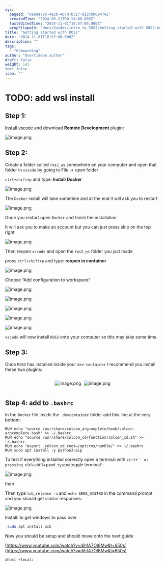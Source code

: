 ```yaml
---
sys:
  pageId: "89e0a78c-4e2b-4070-b327-d28cb0694742"
  createdTime: "2024-08-21T00:24:00.000Z"
  lastEditedTime: "2024-11-01T18:57:00.000Z"
  propFilepath: "docs/Guides/intro_to_ROS2/Getting started with ROS2.md"
title: "Getting started with ROS2"
date: "2024-11-01T18:57:00.000Z"
description: ""
tags:
  - "Onboarding"
author: "Overridden author"
draft: false
weight: 141
toc: false
icon: ""
---
```


# TODO: add wsl install

## Step 1:

[Install vscode](https://code.visualstudio.com/download) and download **Remote Development** plugin:

![image.png](https://prod-files-secure.s3.us-west-2.amazonaws.com/d518164a-d88e-44d1-a4ee-3adb3bd8bce0/efb52993-1881-4a40-b95e-6f020334f022/image.png?X-Amz-Algorithm=AWS4-HMAC-SHA256&X-Amz-Content-Sha256=UNSIGNED-PAYLOAD&X-Amz-Credential=ASIAZI2LB466VXM67DUD%2F20250406%2Fus-west-2%2Fs3%2Faws4_request&X-Amz-Date=20250406T210327Z&X-Amz-Expires=3600&X-Amz-Security-Token=IQoJb3JpZ2luX2VjENP%2F%2F%2F%2F%2F%2F%2F%2F%2F%2FwEaCXVzLXdlc3QtMiJIMEYCIQDRJaI1OlaWx%2BdyNuZWVhxHJWKcsNgcZxZNjRoogLBGqAIhAIzI%2BEoc%2BiHfkhArokIRT4TmsTVqlpIgKAb3leR4Oe0RKv8DCEwQABoMNjM3NDIzMTgzODA1Igw8ydeY0pIxmLr5Ek8q3AM9TzcG7e7RQVCrDMXkdtARH9ULpnPcYyUAx8zO%2F4dqAFsn43fYKsDRUsJS8b6Lgiru1Mr4UQhnIfdejSLOd6HxVKUpQyM%2FyhCCctASZa1B3%2FZmYZlo2WPuU99L1GLlxtcgeHUiCwR1t4q4GU1tS%2BwZ8dLieNNlXh2beXZ6NffzK60EA4OnSItZoLxQDS4rHlMLNXgPu1IaY8iI2eZCGmfg4ZMVKjzA1NbX4Y7eFy4QeqImuJz4zR33oQbkX3oObQxZGVIkcL0e%2BQlvKxJlu%2F5LvyZeCpxT%2BadwDFCd7vJAxz%2BoOnC0FXhCqw0%2B9JyPsTxjNkYdpBf%2F6IbaRqRhUTto1BRw%2BCtvTXvRgMbHSAtBhNAbKpc1JOE3Lw5nJksjg1EXsHb1ZWs3gw%2B0ovtli1%2F6F3o0NDNj41afhROdL%2F7LscnvzA%2Ft9BZS%2BscgG8EJkv0wACZggSndivntRJNVkQe2J48dozlrWs5phw6BSfV3R%2FYLCaMm1pZPnarpBEoOR33vkZTfq%2FD4R1U%2B2mSUNl73m%2B%2F4k2zUQYkClYauyxy12OiZJPcw34y6p7kRrwzV%2FG%2F3SrArxzMfqtkMRsvyLzR8tsCz%2BHlmzi3ytpfh%2F9mOtB0Bh8Je7RenLjDQyTDsncu%2FBjqkAVUWA3xietk31Tz9oDdN36ARcI44qJDza%2Fmi1VWGRjfJQ34JWWdaOXVmSQSnhyq3lCw0NklzkSX6YurO5yeK%2FbLf%2B9M%2FujzaSnWA86A24LgWH8im0X6SGplMOmYaSK8W%2FTvss%2BmpJBiucghB6fHpJHx9GqMkaE4ZJFfjmjXMXzYqvqKCYiwValyskjOCXkDZl9Oj4Rh7AKZ9ckaOognKprwQ1ZeI&X-Amz-Signature=e5374394e9f0b835161b64b461061816003dcc1e48a0f91ac5f3680f36c9690a&X-Amz-SignedHeaders=host&x-id=GetObject)

## Step 2:

Create a folder called `ros2_ws` somewhere on your computer and open that folder in `vscode` by going to File → open folder 

`ctrl+shift+p` and type: **Install Docker**

![image.png](https://prod-files-secure.s3.us-west-2.amazonaws.com/d518164a-d88e-44d1-a4ee-3adb3bd8bce0/2269dc0e-1cd5-47ff-bceb-c04ad9b2eab0/image.png?X-Amz-Algorithm=AWS4-HMAC-SHA256&X-Amz-Content-Sha256=UNSIGNED-PAYLOAD&X-Amz-Credential=ASIAZI2LB466VXM67DUD%2F20250406%2Fus-west-2%2Fs3%2Faws4_request&X-Amz-Date=20250406T210327Z&X-Amz-Expires=3600&X-Amz-Security-Token=IQoJb3JpZ2luX2VjENP%2F%2F%2F%2F%2F%2F%2F%2F%2F%2FwEaCXVzLXdlc3QtMiJIMEYCIQDRJaI1OlaWx%2BdyNuZWVhxHJWKcsNgcZxZNjRoogLBGqAIhAIzI%2BEoc%2BiHfkhArokIRT4TmsTVqlpIgKAb3leR4Oe0RKv8DCEwQABoMNjM3NDIzMTgzODA1Igw8ydeY0pIxmLr5Ek8q3AM9TzcG7e7RQVCrDMXkdtARH9ULpnPcYyUAx8zO%2F4dqAFsn43fYKsDRUsJS8b6Lgiru1Mr4UQhnIfdejSLOd6HxVKUpQyM%2FyhCCctASZa1B3%2FZmYZlo2WPuU99L1GLlxtcgeHUiCwR1t4q4GU1tS%2BwZ8dLieNNlXh2beXZ6NffzK60EA4OnSItZoLxQDS4rHlMLNXgPu1IaY8iI2eZCGmfg4ZMVKjzA1NbX4Y7eFy4QeqImuJz4zR33oQbkX3oObQxZGVIkcL0e%2BQlvKxJlu%2F5LvyZeCpxT%2BadwDFCd7vJAxz%2BoOnC0FXhCqw0%2B9JyPsTxjNkYdpBf%2F6IbaRqRhUTto1BRw%2BCtvTXvRgMbHSAtBhNAbKpc1JOE3Lw5nJksjg1EXsHb1ZWs3gw%2B0ovtli1%2F6F3o0NDNj41afhROdL%2F7LscnvzA%2Ft9BZS%2BscgG8EJkv0wACZggSndivntRJNVkQe2J48dozlrWs5phw6BSfV3R%2FYLCaMm1pZPnarpBEoOR33vkZTfq%2FD4R1U%2B2mSUNl73m%2B%2F4k2zUQYkClYauyxy12OiZJPcw34y6p7kRrwzV%2FG%2F3SrArxzMfqtkMRsvyLzR8tsCz%2BHlmzi3ytpfh%2F9mOtB0Bh8Je7RenLjDQyTDsncu%2FBjqkAVUWA3xietk31Tz9oDdN36ARcI44qJDza%2Fmi1VWGRjfJQ34JWWdaOXVmSQSnhyq3lCw0NklzkSX6YurO5yeK%2FbLf%2B9M%2FujzaSnWA86A24LgWH8im0X6SGplMOmYaSK8W%2FTvss%2BmpJBiucghB6fHpJHx9GqMkaE4ZJFfjmjXMXzYqvqKCYiwValyskjOCXkDZl9Oj4Rh7AKZ9ckaOognKprwQ1ZeI&X-Amz-Signature=80ef048934fe59b8b1a576081c1b8a51aa9bd76d68d82db67a6c2a28d11aca7c&X-Amz-SignedHeaders=host&x-id=GetObject)

The `Docker` install will take sometime and at the end it will ask you to restart

![image.png](https://prod-files-secure.s3.us-west-2.amazonaws.com/d518164a-d88e-44d1-a4ee-3adb3bd8bce0/ed233f78-be33-4b1f-b89c-9c346c0e961e/image.png?X-Amz-Algorithm=AWS4-HMAC-SHA256&X-Amz-Content-Sha256=UNSIGNED-PAYLOAD&X-Amz-Credential=ASIAZI2LB466VXM67DUD%2F20250406%2Fus-west-2%2Fs3%2Faws4_request&X-Amz-Date=20250406T210327Z&X-Amz-Expires=3600&X-Amz-Security-Token=IQoJb3JpZ2luX2VjENP%2F%2F%2F%2F%2F%2F%2F%2F%2F%2FwEaCXVzLXdlc3QtMiJIMEYCIQDRJaI1OlaWx%2BdyNuZWVhxHJWKcsNgcZxZNjRoogLBGqAIhAIzI%2BEoc%2BiHfkhArokIRT4TmsTVqlpIgKAb3leR4Oe0RKv8DCEwQABoMNjM3NDIzMTgzODA1Igw8ydeY0pIxmLr5Ek8q3AM9TzcG7e7RQVCrDMXkdtARH9ULpnPcYyUAx8zO%2F4dqAFsn43fYKsDRUsJS8b6Lgiru1Mr4UQhnIfdejSLOd6HxVKUpQyM%2FyhCCctASZa1B3%2FZmYZlo2WPuU99L1GLlxtcgeHUiCwR1t4q4GU1tS%2BwZ8dLieNNlXh2beXZ6NffzK60EA4OnSItZoLxQDS4rHlMLNXgPu1IaY8iI2eZCGmfg4ZMVKjzA1NbX4Y7eFy4QeqImuJz4zR33oQbkX3oObQxZGVIkcL0e%2BQlvKxJlu%2F5LvyZeCpxT%2BadwDFCd7vJAxz%2BoOnC0FXhCqw0%2B9JyPsTxjNkYdpBf%2F6IbaRqRhUTto1BRw%2BCtvTXvRgMbHSAtBhNAbKpc1JOE3Lw5nJksjg1EXsHb1ZWs3gw%2B0ovtli1%2F6F3o0NDNj41afhROdL%2F7LscnvzA%2Ft9BZS%2BscgG8EJkv0wACZggSndivntRJNVkQe2J48dozlrWs5phw6BSfV3R%2FYLCaMm1pZPnarpBEoOR33vkZTfq%2FD4R1U%2B2mSUNl73m%2B%2F4k2zUQYkClYauyxy12OiZJPcw34y6p7kRrwzV%2FG%2F3SrArxzMfqtkMRsvyLzR8tsCz%2BHlmzi3ytpfh%2F9mOtB0Bh8Je7RenLjDQyTDsncu%2FBjqkAVUWA3xietk31Tz9oDdN36ARcI44qJDza%2Fmi1VWGRjfJQ34JWWdaOXVmSQSnhyq3lCw0NklzkSX6YurO5yeK%2FbLf%2B9M%2FujzaSnWA86A24LgWH8im0X6SGplMOmYaSK8W%2FTvss%2BmpJBiucghB6fHpJHx9GqMkaE4ZJFfjmjXMXzYqvqKCYiwValyskjOCXkDZl9Oj4Rh7AKZ9ckaOognKprwQ1ZeI&X-Amz-Signature=c1fcc08996ecfa768612a01cd8dc558b28de6ab88b2504e3bb167eaa7036bcb7&X-Amz-SignedHeaders=host&x-id=GetObject)

Once you restart open `Docker` and finish the installation

It will ask you to make an account but you can just press skip on the top right

![image.png](https://prod-files-secure.s3.us-west-2.amazonaws.com/d518164a-d88e-44d1-a4ee-3adb3bd8bce0/21010ad9-1659-4fd9-9f59-9932a09b2a3d/image.png?X-Amz-Algorithm=AWS4-HMAC-SHA256&X-Amz-Content-Sha256=UNSIGNED-PAYLOAD&X-Amz-Credential=ASIAZI2LB466VXM67DUD%2F20250406%2Fus-west-2%2Fs3%2Faws4_request&X-Amz-Date=20250406T210327Z&X-Amz-Expires=3600&X-Amz-Security-Token=IQoJb3JpZ2luX2VjENP%2F%2F%2F%2F%2F%2F%2F%2F%2F%2FwEaCXVzLXdlc3QtMiJIMEYCIQDRJaI1OlaWx%2BdyNuZWVhxHJWKcsNgcZxZNjRoogLBGqAIhAIzI%2BEoc%2BiHfkhArokIRT4TmsTVqlpIgKAb3leR4Oe0RKv8DCEwQABoMNjM3NDIzMTgzODA1Igw8ydeY0pIxmLr5Ek8q3AM9TzcG7e7RQVCrDMXkdtARH9ULpnPcYyUAx8zO%2F4dqAFsn43fYKsDRUsJS8b6Lgiru1Mr4UQhnIfdejSLOd6HxVKUpQyM%2FyhCCctASZa1B3%2FZmYZlo2WPuU99L1GLlxtcgeHUiCwR1t4q4GU1tS%2BwZ8dLieNNlXh2beXZ6NffzK60EA4OnSItZoLxQDS4rHlMLNXgPu1IaY8iI2eZCGmfg4ZMVKjzA1NbX4Y7eFy4QeqImuJz4zR33oQbkX3oObQxZGVIkcL0e%2BQlvKxJlu%2F5LvyZeCpxT%2BadwDFCd7vJAxz%2BoOnC0FXhCqw0%2B9JyPsTxjNkYdpBf%2F6IbaRqRhUTto1BRw%2BCtvTXvRgMbHSAtBhNAbKpc1JOE3Lw5nJksjg1EXsHb1ZWs3gw%2B0ovtli1%2F6F3o0NDNj41afhROdL%2F7LscnvzA%2Ft9BZS%2BscgG8EJkv0wACZggSndivntRJNVkQe2J48dozlrWs5phw6BSfV3R%2FYLCaMm1pZPnarpBEoOR33vkZTfq%2FD4R1U%2B2mSUNl73m%2B%2F4k2zUQYkClYauyxy12OiZJPcw34y6p7kRrwzV%2FG%2F3SrArxzMfqtkMRsvyLzR8tsCz%2BHlmzi3ytpfh%2F9mOtB0Bh8Je7RenLjDQyTDsncu%2FBjqkAVUWA3xietk31Tz9oDdN36ARcI44qJDza%2Fmi1VWGRjfJQ34JWWdaOXVmSQSnhyq3lCw0NklzkSX6YurO5yeK%2FbLf%2B9M%2FujzaSnWA86A24LgWH8im0X6SGplMOmYaSK8W%2FTvss%2BmpJBiucghB6fHpJHx9GqMkaE4ZJFfjmjXMXzYqvqKCYiwValyskjOCXkDZl9Oj4Rh7AKZ9ckaOognKprwQ1ZeI&X-Amz-Signature=41d359aa42c42544cfcae4e0c9c0c76ca04cba0690a0b34f63f0c24b8fe3dd36&X-Amz-SignedHeaders=host&x-id=GetObject)

Then reopen `vscode` and open the `ros2_ws` folder you just made

press `ctrl+shift+p` and type: **reopen in container**

![image.png](https://prod-files-secure.s3.us-west-2.amazonaws.com/d518164a-d88e-44d1-a4ee-3adb3bd8bce0/4e93b8c2-41ad-488c-8095-c74205196118/image.png?X-Amz-Algorithm=AWS4-HMAC-SHA256&X-Amz-Content-Sha256=UNSIGNED-PAYLOAD&X-Amz-Credential=ASIAZI2LB466VXM67DUD%2F20250406%2Fus-west-2%2Fs3%2Faws4_request&X-Amz-Date=20250406T210327Z&X-Amz-Expires=3600&X-Amz-Security-Token=IQoJb3JpZ2luX2VjENP%2F%2F%2F%2F%2F%2F%2F%2F%2F%2FwEaCXVzLXdlc3QtMiJIMEYCIQDRJaI1OlaWx%2BdyNuZWVhxHJWKcsNgcZxZNjRoogLBGqAIhAIzI%2BEoc%2BiHfkhArokIRT4TmsTVqlpIgKAb3leR4Oe0RKv8DCEwQABoMNjM3NDIzMTgzODA1Igw8ydeY0pIxmLr5Ek8q3AM9TzcG7e7RQVCrDMXkdtARH9ULpnPcYyUAx8zO%2F4dqAFsn43fYKsDRUsJS8b6Lgiru1Mr4UQhnIfdejSLOd6HxVKUpQyM%2FyhCCctASZa1B3%2FZmYZlo2WPuU99L1GLlxtcgeHUiCwR1t4q4GU1tS%2BwZ8dLieNNlXh2beXZ6NffzK60EA4OnSItZoLxQDS4rHlMLNXgPu1IaY8iI2eZCGmfg4ZMVKjzA1NbX4Y7eFy4QeqImuJz4zR33oQbkX3oObQxZGVIkcL0e%2BQlvKxJlu%2F5LvyZeCpxT%2BadwDFCd7vJAxz%2BoOnC0FXhCqw0%2B9JyPsTxjNkYdpBf%2F6IbaRqRhUTto1BRw%2BCtvTXvRgMbHSAtBhNAbKpc1JOE3Lw5nJksjg1EXsHb1ZWs3gw%2B0ovtli1%2F6F3o0NDNj41afhROdL%2F7LscnvzA%2Ft9BZS%2BscgG8EJkv0wACZggSndivntRJNVkQe2J48dozlrWs5phw6BSfV3R%2FYLCaMm1pZPnarpBEoOR33vkZTfq%2FD4R1U%2B2mSUNl73m%2B%2F4k2zUQYkClYauyxy12OiZJPcw34y6p7kRrwzV%2FG%2F3SrArxzMfqtkMRsvyLzR8tsCz%2BHlmzi3ytpfh%2F9mOtB0Bh8Je7RenLjDQyTDsncu%2FBjqkAVUWA3xietk31Tz9oDdN36ARcI44qJDza%2Fmi1VWGRjfJQ34JWWdaOXVmSQSnhyq3lCw0NklzkSX6YurO5yeK%2FbLf%2B9M%2FujzaSnWA86A24LgWH8im0X6SGplMOmYaSK8W%2FTvss%2BmpJBiucghB6fHpJHx9GqMkaE4ZJFfjmjXMXzYqvqKCYiwValyskjOCXkDZl9Oj4Rh7AKZ9ckaOognKprwQ1ZeI&X-Amz-Signature=af02b1d9e42bcdf9c1c346b4709317f7cab3d65ac79a5cbf5e5e61193fa2dcc2&X-Amz-SignedHeaders=host&x-id=GetObject)

Choose “Add configuration to workspace”

![image.png](https://prod-files-secure.s3.us-west-2.amazonaws.com/d518164a-d88e-44d1-a4ee-3adb3bd8bce0/9560b282-5060-4989-ba37-97e7b2c22476/image.png?X-Amz-Algorithm=AWS4-HMAC-SHA256&X-Amz-Content-Sha256=UNSIGNED-PAYLOAD&X-Amz-Credential=ASIAZI2LB466VXM67DUD%2F20250406%2Fus-west-2%2Fs3%2Faws4_request&X-Amz-Date=20250406T210327Z&X-Amz-Expires=3600&X-Amz-Security-Token=IQoJb3JpZ2luX2VjENP%2F%2F%2F%2F%2F%2F%2F%2F%2F%2FwEaCXVzLXdlc3QtMiJIMEYCIQDRJaI1OlaWx%2BdyNuZWVhxHJWKcsNgcZxZNjRoogLBGqAIhAIzI%2BEoc%2BiHfkhArokIRT4TmsTVqlpIgKAb3leR4Oe0RKv8DCEwQABoMNjM3NDIzMTgzODA1Igw8ydeY0pIxmLr5Ek8q3AM9TzcG7e7RQVCrDMXkdtARH9ULpnPcYyUAx8zO%2F4dqAFsn43fYKsDRUsJS8b6Lgiru1Mr4UQhnIfdejSLOd6HxVKUpQyM%2FyhCCctASZa1B3%2FZmYZlo2WPuU99L1GLlxtcgeHUiCwR1t4q4GU1tS%2BwZ8dLieNNlXh2beXZ6NffzK60EA4OnSItZoLxQDS4rHlMLNXgPu1IaY8iI2eZCGmfg4ZMVKjzA1NbX4Y7eFy4QeqImuJz4zR33oQbkX3oObQxZGVIkcL0e%2BQlvKxJlu%2F5LvyZeCpxT%2BadwDFCd7vJAxz%2BoOnC0FXhCqw0%2B9JyPsTxjNkYdpBf%2F6IbaRqRhUTto1BRw%2BCtvTXvRgMbHSAtBhNAbKpc1JOE3Lw5nJksjg1EXsHb1ZWs3gw%2B0ovtli1%2F6F3o0NDNj41afhROdL%2F7LscnvzA%2Ft9BZS%2BscgG8EJkv0wACZggSndivntRJNVkQe2J48dozlrWs5phw6BSfV3R%2FYLCaMm1pZPnarpBEoOR33vkZTfq%2FD4R1U%2B2mSUNl73m%2B%2F4k2zUQYkClYauyxy12OiZJPcw34y6p7kRrwzV%2FG%2F3SrArxzMfqtkMRsvyLzR8tsCz%2BHlmzi3ytpfh%2F9mOtB0Bh8Je7RenLjDQyTDsncu%2FBjqkAVUWA3xietk31Tz9oDdN36ARcI44qJDza%2Fmi1VWGRjfJQ34JWWdaOXVmSQSnhyq3lCw0NklzkSX6YurO5yeK%2FbLf%2B9M%2FujzaSnWA86A24LgWH8im0X6SGplMOmYaSK8W%2FTvss%2BmpJBiucghB6fHpJHx9GqMkaE4ZJFfjmjXMXzYqvqKCYiwValyskjOCXkDZl9Oj4Rh7AKZ9ckaOognKprwQ1ZeI&X-Amz-Signature=83c64892ac977febf6d7551704caa15c9fe3ec1fd66ab606daa1bacf5f1af9ef&X-Amz-SignedHeaders=host&x-id=GetObject)

![image.png](https://prod-files-secure.s3.us-west-2.amazonaws.com/d518164a-d88e-44d1-a4ee-3adb3bd8bce0/2ee63f81-886b-48e8-a553-dc6e5eac99e4/image.png?X-Amz-Algorithm=AWS4-HMAC-SHA256&X-Amz-Content-Sha256=UNSIGNED-PAYLOAD&X-Amz-Credential=ASIAZI2LB466VXM67DUD%2F20250406%2Fus-west-2%2Fs3%2Faws4_request&X-Amz-Date=20250406T210327Z&X-Amz-Expires=3600&X-Amz-Security-Token=IQoJb3JpZ2luX2VjENP%2F%2F%2F%2F%2F%2F%2F%2F%2F%2FwEaCXVzLXdlc3QtMiJIMEYCIQDRJaI1OlaWx%2BdyNuZWVhxHJWKcsNgcZxZNjRoogLBGqAIhAIzI%2BEoc%2BiHfkhArokIRT4TmsTVqlpIgKAb3leR4Oe0RKv8DCEwQABoMNjM3NDIzMTgzODA1Igw8ydeY0pIxmLr5Ek8q3AM9TzcG7e7RQVCrDMXkdtARH9ULpnPcYyUAx8zO%2F4dqAFsn43fYKsDRUsJS8b6Lgiru1Mr4UQhnIfdejSLOd6HxVKUpQyM%2FyhCCctASZa1B3%2FZmYZlo2WPuU99L1GLlxtcgeHUiCwR1t4q4GU1tS%2BwZ8dLieNNlXh2beXZ6NffzK60EA4OnSItZoLxQDS4rHlMLNXgPu1IaY8iI2eZCGmfg4ZMVKjzA1NbX4Y7eFy4QeqImuJz4zR33oQbkX3oObQxZGVIkcL0e%2BQlvKxJlu%2F5LvyZeCpxT%2BadwDFCd7vJAxz%2BoOnC0FXhCqw0%2B9JyPsTxjNkYdpBf%2F6IbaRqRhUTto1BRw%2BCtvTXvRgMbHSAtBhNAbKpc1JOE3Lw5nJksjg1EXsHb1ZWs3gw%2B0ovtli1%2F6F3o0NDNj41afhROdL%2F7LscnvzA%2Ft9BZS%2BscgG8EJkv0wACZggSndivntRJNVkQe2J48dozlrWs5phw6BSfV3R%2FYLCaMm1pZPnarpBEoOR33vkZTfq%2FD4R1U%2B2mSUNl73m%2B%2F4k2zUQYkClYauyxy12OiZJPcw34y6p7kRrwzV%2FG%2F3SrArxzMfqtkMRsvyLzR8tsCz%2BHlmzi3ytpfh%2F9mOtB0Bh8Je7RenLjDQyTDsncu%2FBjqkAVUWA3xietk31Tz9oDdN36ARcI44qJDza%2Fmi1VWGRjfJQ34JWWdaOXVmSQSnhyq3lCw0NklzkSX6YurO5yeK%2FbLf%2B9M%2FujzaSnWA86A24LgWH8im0X6SGplMOmYaSK8W%2FTvss%2BmpJBiucghB6fHpJHx9GqMkaE4ZJFfjmjXMXzYqvqKCYiwValyskjOCXkDZl9Oj4Rh7AKZ9ckaOognKprwQ1ZeI&X-Amz-Signature=b384a7b84949df9760226b9b0af9306cb3b58de150093e7a72886fdd6b33a00c&X-Amz-SignedHeaders=host&x-id=GetObject)

![image.png](https://prod-files-secure.s3.us-west-2.amazonaws.com/d518164a-d88e-44d1-a4ee-3adb3bd8bce0/ae1580b2-b048-407e-aed9-b584224a7a04/image.png?X-Amz-Algorithm=AWS4-HMAC-SHA256&X-Amz-Content-Sha256=UNSIGNED-PAYLOAD&X-Amz-Credential=ASIAZI2LB466VXM67DUD%2F20250406%2Fus-west-2%2Fs3%2Faws4_request&X-Amz-Date=20250406T210327Z&X-Amz-Expires=3600&X-Amz-Security-Token=IQoJb3JpZ2luX2VjENP%2F%2F%2F%2F%2F%2F%2F%2F%2F%2FwEaCXVzLXdlc3QtMiJIMEYCIQDRJaI1OlaWx%2BdyNuZWVhxHJWKcsNgcZxZNjRoogLBGqAIhAIzI%2BEoc%2BiHfkhArokIRT4TmsTVqlpIgKAb3leR4Oe0RKv8DCEwQABoMNjM3NDIzMTgzODA1Igw8ydeY0pIxmLr5Ek8q3AM9TzcG7e7RQVCrDMXkdtARH9ULpnPcYyUAx8zO%2F4dqAFsn43fYKsDRUsJS8b6Lgiru1Mr4UQhnIfdejSLOd6HxVKUpQyM%2FyhCCctASZa1B3%2FZmYZlo2WPuU99L1GLlxtcgeHUiCwR1t4q4GU1tS%2BwZ8dLieNNlXh2beXZ6NffzK60EA4OnSItZoLxQDS4rHlMLNXgPu1IaY8iI2eZCGmfg4ZMVKjzA1NbX4Y7eFy4QeqImuJz4zR33oQbkX3oObQxZGVIkcL0e%2BQlvKxJlu%2F5LvyZeCpxT%2BadwDFCd7vJAxz%2BoOnC0FXhCqw0%2B9JyPsTxjNkYdpBf%2F6IbaRqRhUTto1BRw%2BCtvTXvRgMbHSAtBhNAbKpc1JOE3Lw5nJksjg1EXsHb1ZWs3gw%2B0ovtli1%2F6F3o0NDNj41afhROdL%2F7LscnvzA%2Ft9BZS%2BscgG8EJkv0wACZggSndivntRJNVkQe2J48dozlrWs5phw6BSfV3R%2FYLCaMm1pZPnarpBEoOR33vkZTfq%2FD4R1U%2B2mSUNl73m%2B%2F4k2zUQYkClYauyxy12OiZJPcw34y6p7kRrwzV%2FG%2F3SrArxzMfqtkMRsvyLzR8tsCz%2BHlmzi3ytpfh%2F9mOtB0Bh8Je7RenLjDQyTDsncu%2FBjqkAVUWA3xietk31Tz9oDdN36ARcI44qJDza%2Fmi1VWGRjfJQ34JWWdaOXVmSQSnhyq3lCw0NklzkSX6YurO5yeK%2FbLf%2B9M%2FujzaSnWA86A24LgWH8im0X6SGplMOmYaSK8W%2FTvss%2BmpJBiucghB6fHpJHx9GqMkaE4ZJFfjmjXMXzYqvqKCYiwValyskjOCXkDZl9Oj4Rh7AKZ9ckaOognKprwQ1ZeI&X-Amz-Signature=030a93a6ecef4200660b1536fab577cd73824ebddba8bc7e0006cf1fd50b8408&X-Amz-SignedHeaders=host&x-id=GetObject)

![image.png](https://prod-files-secure.s3.us-west-2.amazonaws.com/d518164a-d88e-44d1-a4ee-3adb3bd8bce0/53255b28-f75e-430f-b9e3-c0ac8577e42b/image.png?X-Amz-Algorithm=AWS4-HMAC-SHA256&X-Amz-Content-Sha256=UNSIGNED-PAYLOAD&X-Amz-Credential=ASIAZI2LB466VXM67DUD%2F20250406%2Fus-west-2%2Fs3%2Faws4_request&X-Amz-Date=20250406T210327Z&X-Amz-Expires=3600&X-Amz-Security-Token=IQoJb3JpZ2luX2VjENP%2F%2F%2F%2F%2F%2F%2F%2F%2F%2FwEaCXVzLXdlc3QtMiJIMEYCIQDRJaI1OlaWx%2BdyNuZWVhxHJWKcsNgcZxZNjRoogLBGqAIhAIzI%2BEoc%2BiHfkhArokIRT4TmsTVqlpIgKAb3leR4Oe0RKv8DCEwQABoMNjM3NDIzMTgzODA1Igw8ydeY0pIxmLr5Ek8q3AM9TzcG7e7RQVCrDMXkdtARH9ULpnPcYyUAx8zO%2F4dqAFsn43fYKsDRUsJS8b6Lgiru1Mr4UQhnIfdejSLOd6HxVKUpQyM%2FyhCCctASZa1B3%2FZmYZlo2WPuU99L1GLlxtcgeHUiCwR1t4q4GU1tS%2BwZ8dLieNNlXh2beXZ6NffzK60EA4OnSItZoLxQDS4rHlMLNXgPu1IaY8iI2eZCGmfg4ZMVKjzA1NbX4Y7eFy4QeqImuJz4zR33oQbkX3oObQxZGVIkcL0e%2BQlvKxJlu%2F5LvyZeCpxT%2BadwDFCd7vJAxz%2BoOnC0FXhCqw0%2B9JyPsTxjNkYdpBf%2F6IbaRqRhUTto1BRw%2BCtvTXvRgMbHSAtBhNAbKpc1JOE3Lw5nJksjg1EXsHb1ZWs3gw%2B0ovtli1%2F6F3o0NDNj41afhROdL%2F7LscnvzA%2Ft9BZS%2BscgG8EJkv0wACZggSndivntRJNVkQe2J48dozlrWs5phw6BSfV3R%2FYLCaMm1pZPnarpBEoOR33vkZTfq%2FD4R1U%2B2mSUNl73m%2B%2F4k2zUQYkClYauyxy12OiZJPcw34y6p7kRrwzV%2FG%2F3SrArxzMfqtkMRsvyLzR8tsCz%2BHlmzi3ytpfh%2F9mOtB0Bh8Je7RenLjDQyTDsncu%2FBjqkAVUWA3xietk31Tz9oDdN36ARcI44qJDza%2Fmi1VWGRjfJQ34JWWdaOXVmSQSnhyq3lCw0NklzkSX6YurO5yeK%2FbLf%2B9M%2FujzaSnWA86A24LgWH8im0X6SGplMOmYaSK8W%2FTvss%2BmpJBiucghB6fHpJHx9GqMkaE4ZJFfjmjXMXzYqvqKCYiwValyskjOCXkDZl9Oj4Rh7AKZ9ckaOognKprwQ1ZeI&X-Amz-Signature=4538abc330b00b0ea89c9ee6606d5a345263702cf1ab3ab03c888c033234944d&X-Amz-SignedHeaders=host&x-id=GetObject)

![image.png](https://prod-files-secure.s3.us-west-2.amazonaws.com/d518164a-d88e-44d1-a4ee-3adb3bd8bce0/7c562767-5af9-4ffb-97d1-327bcdf4ee00/image.png?X-Amz-Algorithm=AWS4-HMAC-SHA256&X-Amz-Content-Sha256=UNSIGNED-PAYLOAD&X-Amz-Credential=ASIAZI2LB466VXM67DUD%2F20250406%2Fus-west-2%2Fs3%2Faws4_request&X-Amz-Date=20250406T210327Z&X-Amz-Expires=3600&X-Amz-Security-Token=IQoJb3JpZ2luX2VjENP%2F%2F%2F%2F%2F%2F%2F%2F%2F%2FwEaCXVzLXdlc3QtMiJIMEYCIQDRJaI1OlaWx%2BdyNuZWVhxHJWKcsNgcZxZNjRoogLBGqAIhAIzI%2BEoc%2BiHfkhArokIRT4TmsTVqlpIgKAb3leR4Oe0RKv8DCEwQABoMNjM3NDIzMTgzODA1Igw8ydeY0pIxmLr5Ek8q3AM9TzcG7e7RQVCrDMXkdtARH9ULpnPcYyUAx8zO%2F4dqAFsn43fYKsDRUsJS8b6Lgiru1Mr4UQhnIfdejSLOd6HxVKUpQyM%2FyhCCctASZa1B3%2FZmYZlo2WPuU99L1GLlxtcgeHUiCwR1t4q4GU1tS%2BwZ8dLieNNlXh2beXZ6NffzK60EA4OnSItZoLxQDS4rHlMLNXgPu1IaY8iI2eZCGmfg4ZMVKjzA1NbX4Y7eFy4QeqImuJz4zR33oQbkX3oObQxZGVIkcL0e%2BQlvKxJlu%2F5LvyZeCpxT%2BadwDFCd7vJAxz%2BoOnC0FXhCqw0%2B9JyPsTxjNkYdpBf%2F6IbaRqRhUTto1BRw%2BCtvTXvRgMbHSAtBhNAbKpc1JOE3Lw5nJksjg1EXsHb1ZWs3gw%2B0ovtli1%2F6F3o0NDNj41afhROdL%2F7LscnvzA%2Ft9BZS%2BscgG8EJkv0wACZggSndivntRJNVkQe2J48dozlrWs5phw6BSfV3R%2FYLCaMm1pZPnarpBEoOR33vkZTfq%2FD4R1U%2B2mSUNl73m%2B%2F4k2zUQYkClYauyxy12OiZJPcw34y6p7kRrwzV%2FG%2F3SrArxzMfqtkMRsvyLzR8tsCz%2BHlmzi3ytpfh%2F9mOtB0Bh8Je7RenLjDQyTDsncu%2FBjqkAVUWA3xietk31Tz9oDdN36ARcI44qJDza%2Fmi1VWGRjfJQ34JWWdaOXVmSQSnhyq3lCw0NklzkSX6YurO5yeK%2FbLf%2B9M%2FujzaSnWA86A24LgWH8im0X6SGplMOmYaSK8W%2FTvss%2BmpJBiucghB6fHpJHx9GqMkaE4ZJFfjmjXMXzYqvqKCYiwValyskjOCXkDZl9Oj4Rh7AKZ9ckaOognKprwQ1ZeI&X-Amz-Signature=fb632b1ac783f2ccc8fdd295e33511956b2e6178531da92326cd91b847a3b864&X-Amz-SignedHeaders=host&x-id=GetObject)

`vscode` will now install `ROS2` onto your computer so this may take some time.

## Step 3:

Once `ROS2` has installed inside your `dev-container` I recommend you install these two plugins:

<div style="display: flex;flex-direction: row; column-gap:10px; max-width: 630px;justify-content: center;">
<div>

![image.png](https://prod-files-secure.s3.us-west-2.amazonaws.com/d518164a-d88e-44d1-a4ee-3adb3bd8bce0/3fc3d550-5a54-4ba1-ba6b-faa01cdb7369/image.png?X-Amz-Algorithm=AWS4-HMAC-SHA256&X-Amz-Content-Sha256=UNSIGNED-PAYLOAD&X-Amz-Credential=ASIAZI2LB466S2FPC5IV%2F20250406%2Fus-west-2%2Fs3%2Faws4_request&X-Amz-Date=20250406T210332Z&X-Amz-Expires=3600&X-Amz-Security-Token=IQoJb3JpZ2luX2VjENP%2F%2F%2F%2F%2F%2F%2F%2F%2F%2FwEaCXVzLXdlc3QtMiJHMEUCIQCZmXxp4oncwhBAkPx5dJ2cOzY1EWdZi4HKeo5g3%2BM6egIgHCNIvG6WchgSzOnApcl4GsU1m6VIUndzbp7TQP48AH4q%2FwMITBAAGgw2Mzc0MjMxODM4MDUiDM8r2cTkVNx6NSvJByrcA2Zsw2cTiaVUQogDD%2BMJ9SNdU2Wdlt9%2Ftevko%2F8ORAi%2Fc5P%2BILY5i3o6XXV9660scuspZkq%2BdumEy4F69L01%2BnZsGbbU4K051BNDwq4EU7e5iN36TV%2FREaX8aN3zZAzG1pflMsKws5vetknC1OzldagZrWuTgEBEKeBpZArZ8XCVxlQ5R4yHIS4k%2FPe%2BlE8DT%2Bv4hnCBL7UiFjHszV87ldl20GZS%2FoHXWFI%2BOyhTVdAaw2PsvsAm8ob3x4cvNTnu%2BxIx7MszvdvHUiM0c1S2FJz9L8QNExkbFuvHn4AdtEUcMA4Vm0bxBIa2gq14LdPmKbmwFIS0cTKRjEXWpYTco5N69UKzh9rvOxdiFHz6aSCcI5HFDYnFOaFX6XjKjuhqld70Zs%2FTyJFJZh%2BTPeviJp3z45qN5jRT8fVtbW%2F5Tv%2Bm6Vgh0gcUaKmSWlZJ%2BS2VNuuwtBJARTGCVf1NY8d%2FNnfYOKm%2Fe2bOfvhIXFbJWwBwa6zfxRNHgp%2FYMAEurXvwHEHKHLLeUT2UAhhwbZFQnsy5EPKv7vqx7FHhsCSVXtuLSGBIo7XoOH7OB%2Flf%2B1Cao0YjmKwt7i%2FOkIXXNQt0wa7ki6LFh3D1suMbK7fjqELMeFxj5E9jR2s0udkOMMuey78GOqUBU990YZKiZw3jaJSoUYY56mTPHG2GdL0VmmBNDQGF17maPoTienCQKa9A4qZB%2FNpQ6%2BmStRD4cVwC1AzMTeX3KWZ7VOcVqHU3QHI%2FAIgfMy99rwgjsqchrvJWO%2B1uId%2BKapnRCzPhh9lAKF2YbbP8vrU9rJYnTdW5axXGBRwGKfu%2BQfhz9Ju%2BbGn1J38xqu4%2F5plD0%2BCNx6er2CCcreLkZmoo25QE&X-Amz-Signature=256da81f3a7cb07c2b2d93c33dafb523dc65c89f0d12ef75b4d4a584a2581b86&X-Amz-SignedHeaders=host&x-id=GetObject)

</div>
<div>

![image.png](https://prod-files-secure.s3.us-west-2.amazonaws.com/d518164a-d88e-44d1-a4ee-3adb3bd8bce0/d994cc66-13c2-4093-a5a3-f84cf4601a82/image.png?X-Amz-Algorithm=AWS4-HMAC-SHA256&X-Amz-Content-Sha256=UNSIGNED-PAYLOAD&X-Amz-Credential=ASIAZI2LB466VPNZLS3K%2F20250406%2Fus-west-2%2Fs3%2Faws4_request&X-Amz-Date=20250406T210335Z&X-Amz-Expires=3600&X-Amz-Security-Token=IQoJb3JpZ2luX2VjENP%2F%2F%2F%2F%2F%2F%2F%2F%2F%2FwEaCXVzLXdlc3QtMiJGMEQCIFlu9%2FAT0JbZaEfZ4HxxkbgxHfUzU5PT5ezyG2Dw%2BuWjAiAhYbmqHDpElTeFFpS2asPlM5uLv0MEfr3Y9stxKIZBcSr%2FAwhMEAAaDDYzNzQyMzE4MzgwNSIMqStCrMkeUtnqXJe5KtwDmqrp5N8A%2FoEIrPNQVjkdoYFBje3PzD9NLgjOvS4rQgyWwt4ToLXVcb%2BWAxtbxAjgxlq4ijzUVDWR4jSjkv2bw2%2BNPNOhIZT5pMrYM8TCX5qkEX3IM880lbLlH%2B%2FQJtw38SeHDFGcpWa7XDj2JMGRDRfOcy6SzflwqPf7OintLXbU40G0mpmPo6gyk9Wrq2flVNaFdUMtObyxxKt%2FkH5M1hXecIgk1Y%2Fnu2MuBYJJKqmMu4v5r6PQDzS2%2BZ7prpE0UjeMmCD8o0TvlhF4lnbTX%2FEgFBtx%2Bz0iAtEBTeuX2abIKEpBIwQIaNvgKUjyvTZZScoYaeyyutOPPPkWyUuLXSe3OzFX21GOnBewPba0N0GCIaMFch1N%2Bv4shfWEpNF6tRwU%2BoVT4OcoaGM7p5SdeylLDtWRzpcf5FfIBJBy8jd61uZxheBlFQ1lXMAJMSZF%2FssVywTjzIos6tXEMRTbPuI%2BO6HCSMCF%2FwBAX7VDxUmMBeEnsnMB9sXBAtbH3jZ37Z9dsfCnuoFBcdpurKReJsCH8kdUszoG%2BOuSVNRaATqI4AzDyXutohQcn9LtpVlGq%2BgBFsg8KuOX7etbv6nmZZNQ7MJwXhknAL6ig%2BA3Quyw0DxKtou1yyVsjxowwp7LvwY6pgHydymd0mTVTp%2B%2FDMgnOBRrW6t07pp14YS735rVyJtXy2G3v4K10QA8i1kksjWWQx9VcVxivcem4%2Fka6chlogb9lVrzAl8vXJl%2BfqfYAtZ5bwz%2FI7iRVPmhTQpqGxZBWrpBP%2FIVyFhfAiNtCik3snm6AzqhJqFJnhl4dumdy1knp9lxRFccqZmfnUcgvSUkpG3hOIDCZx9JdAfUkx2iLgXboHHA1LKt&X-Amz-Signature=b9885c8350a4fdad9186eacfa6f32f065733f1a07f04a57e8877fe72dee610e0&X-Amz-SignedHeaders=host&x-id=GetObject)

</div>
</div>

## Step 4: add to `.bashrc`

In the `Docker` file inside the `.devcontainer` folder add this line at the very bottom: 

```docker
RUN echo "source /usr/share/colcon_argcomplete/hook/colcon-argcomplete.bash" >> ~/.bashrc
RUN echo "source /usr/share/colcon_cd/function/colcon_cd.sh" >> ~/.bashrc
RUN echo "export _colcon_cd_root=/opt/ros/humble/" >> ~/.bashrc
RUN sudo apt install -y python3-pip 
```

To test if everything installed correctly open a terminal with `ctrl+`` or pressing `ctrl+shift+p` and typing `toggle terminal`:

![image.png](https://prod-files-secure.s3.us-west-2.amazonaws.com/d518164a-d88e-44d1-a4ee-3adb3bd8bce0/6a4943d8-b04e-4c02-9a58-775f3384d1a5/image.png?X-Amz-Algorithm=AWS4-HMAC-SHA256&X-Amz-Content-Sha256=UNSIGNED-PAYLOAD&X-Amz-Credential=ASIAZI2LB466VXM67DUD%2F20250406%2Fus-west-2%2Fs3%2Faws4_request&X-Amz-Date=20250406T210327Z&X-Amz-Expires=3600&X-Amz-Security-Token=IQoJb3JpZ2luX2VjENP%2F%2F%2F%2F%2F%2F%2F%2F%2F%2FwEaCXVzLXdlc3QtMiJIMEYCIQDRJaI1OlaWx%2BdyNuZWVhxHJWKcsNgcZxZNjRoogLBGqAIhAIzI%2BEoc%2BiHfkhArokIRT4TmsTVqlpIgKAb3leR4Oe0RKv8DCEwQABoMNjM3NDIzMTgzODA1Igw8ydeY0pIxmLr5Ek8q3AM9TzcG7e7RQVCrDMXkdtARH9ULpnPcYyUAx8zO%2F4dqAFsn43fYKsDRUsJS8b6Lgiru1Mr4UQhnIfdejSLOd6HxVKUpQyM%2FyhCCctASZa1B3%2FZmYZlo2WPuU99L1GLlxtcgeHUiCwR1t4q4GU1tS%2BwZ8dLieNNlXh2beXZ6NffzK60EA4OnSItZoLxQDS4rHlMLNXgPu1IaY8iI2eZCGmfg4ZMVKjzA1NbX4Y7eFy4QeqImuJz4zR33oQbkX3oObQxZGVIkcL0e%2BQlvKxJlu%2F5LvyZeCpxT%2BadwDFCd7vJAxz%2BoOnC0FXhCqw0%2B9JyPsTxjNkYdpBf%2F6IbaRqRhUTto1BRw%2BCtvTXvRgMbHSAtBhNAbKpc1JOE3Lw5nJksjg1EXsHb1ZWs3gw%2B0ovtli1%2F6F3o0NDNj41afhROdL%2F7LscnvzA%2Ft9BZS%2BscgG8EJkv0wACZggSndivntRJNVkQe2J48dozlrWs5phw6BSfV3R%2FYLCaMm1pZPnarpBEoOR33vkZTfq%2FD4R1U%2B2mSUNl73m%2B%2F4k2zUQYkClYauyxy12OiZJPcw34y6p7kRrwzV%2FG%2F3SrArxzMfqtkMRsvyLzR8tsCz%2BHlmzi3ytpfh%2F9mOtB0Bh8Je7RenLjDQyTDsncu%2FBjqkAVUWA3xietk31Tz9oDdN36ARcI44qJDza%2Fmi1VWGRjfJQ34JWWdaOXVmSQSnhyq3lCw0NklzkSX6YurO5yeK%2FbLf%2B9M%2FujzaSnWA86A24LgWH8im0X6SGplMOmYaSK8W%2FTvss%2BmpJBiucghB6fHpJHx9GqMkaE4ZJFfjmjXMXzYqvqKCYiwValyskjOCXkDZl9Oj4Rh7AKZ9ckaOognKprwQ1ZeI&X-Amz-Signature=a53ebc55b64fba64a581bc2052328218adf7aca7c8d74dda086539a70d63ca05&X-Amz-SignedHeaders=host&x-id=GetObject)

then 

Then type `lsb_release -a` and `echo $ROS_DISTRO` in the command prompt and you should get similar responses:

![image.png](https://prod-files-secure.s3.us-west-2.amazonaws.com/d518164a-d88e-44d1-a4ee-3adb3bd8bce0/3e635dec-a805-4e85-8b9e-d000e5b71a4e/image.png?X-Amz-Algorithm=AWS4-HMAC-SHA256&X-Amz-Content-Sha256=UNSIGNED-PAYLOAD&X-Amz-Credential=ASIAZI2LB466VXM67DUD%2F20250406%2Fus-west-2%2Fs3%2Faws4_request&X-Amz-Date=20250406T210327Z&X-Amz-Expires=3600&X-Amz-Security-Token=IQoJb3JpZ2luX2VjENP%2F%2F%2F%2F%2F%2F%2F%2F%2F%2FwEaCXVzLXdlc3QtMiJIMEYCIQDRJaI1OlaWx%2BdyNuZWVhxHJWKcsNgcZxZNjRoogLBGqAIhAIzI%2BEoc%2BiHfkhArokIRT4TmsTVqlpIgKAb3leR4Oe0RKv8DCEwQABoMNjM3NDIzMTgzODA1Igw8ydeY0pIxmLr5Ek8q3AM9TzcG7e7RQVCrDMXkdtARH9ULpnPcYyUAx8zO%2F4dqAFsn43fYKsDRUsJS8b6Lgiru1Mr4UQhnIfdejSLOd6HxVKUpQyM%2FyhCCctASZa1B3%2FZmYZlo2WPuU99L1GLlxtcgeHUiCwR1t4q4GU1tS%2BwZ8dLieNNlXh2beXZ6NffzK60EA4OnSItZoLxQDS4rHlMLNXgPu1IaY8iI2eZCGmfg4ZMVKjzA1NbX4Y7eFy4QeqImuJz4zR33oQbkX3oObQxZGVIkcL0e%2BQlvKxJlu%2F5LvyZeCpxT%2BadwDFCd7vJAxz%2BoOnC0FXhCqw0%2B9JyPsTxjNkYdpBf%2F6IbaRqRhUTto1BRw%2BCtvTXvRgMbHSAtBhNAbKpc1JOE3Lw5nJksjg1EXsHb1ZWs3gw%2B0ovtli1%2F6F3o0NDNj41afhROdL%2F7LscnvzA%2Ft9BZS%2BscgG8EJkv0wACZggSndivntRJNVkQe2J48dozlrWs5phw6BSfV3R%2FYLCaMm1pZPnarpBEoOR33vkZTfq%2FD4R1U%2B2mSUNl73m%2B%2F4k2zUQYkClYauyxy12OiZJPcw34y6p7kRrwzV%2FG%2F3SrArxzMfqtkMRsvyLzR8tsCz%2BHlmzi3ytpfh%2F9mOtB0Bh8Je7RenLjDQyTDsncu%2FBjqkAVUWA3xietk31Tz9oDdN36ARcI44qJDza%2Fmi1VWGRjfJQ34JWWdaOXVmSQSnhyq3lCw0NklzkSX6YurO5yeK%2FbLf%2B9M%2FujzaSnWA86A24LgWH8im0X6SGplMOmYaSK8W%2FTvss%2BmpJBiucghB6fHpJHx9GqMkaE4ZJFfjmjXMXzYqvqKCYiwValyskjOCXkDZl9Oj4Rh7AKZ9ckaOognKprwQ1ZeI&X-Amz-Signature=acfa7aeadf6bac76a756998e284f74c4b88a1fb85d10cecaef05fe18f1c98b4d&X-Amz-SignedHeaders=host&x-id=GetObject)

Install:  to get windows to pass over

```bash
 sudo apt install xcb
```

Now you should be setup and should move onto the next guide 

[https://www.youtube.com/watch?v=dihfA7Ol6Mw&t=650s](https://www.youtube.com/watch?v=dihfA7Ol6Mw&t=650s)

```python
xhost +local:
```

